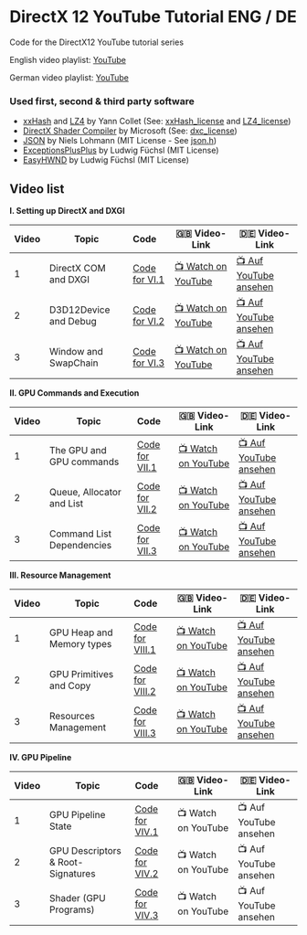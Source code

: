 # DirectX 12 YouTube Tutorial ENG / DE
Code for the DirectX12 YouTube tutorial series

English video playlist: [YouTube](https://youtube.com/playlist?list=PL-m4pn2uJvXGgLezWF3tKWc4Frzc8PzvW)

German video playlist: [YouTube](https://youtube.com/playlist?list=PL-m4pn2uJvXFiuAfZy0r9mItWtVfNl5gw)

### Used first, second & third party software

- [xxHash](https://github.com/Cyan4973/xxHash) and [LZ4](https://github.com/lz4/lz4) by Yann Collet (See: [xxHash_license](https://github.com/Ohjurot/DX12-YT/blob/main/xxHash_LICENSE) and [LZ4_license](https://github.com/Ohjurot/DX12-YT/blob/main/lz4_LICENSE))
- [DirectX Shader Compiler](https://github.com/microsoft/DirectXShaderCompiler) by Microsoft (See: [dxc_license](https://github.com/Ohjurot/DX12-YT/blob/main/dxc_LICENSE))
- [JSON](https://github.com/nlohmann/json) by Niels Lohmann (MIT License - See [json.h](https://github.com/Ohjurot/DX12-YT/blob/main/src/vendor/json/json.h))
- [ExceptionsPlusPlus](https://github.com/Ohjurot/ExceptionsPlusPlus) by Ludwig Füchsl (MIT License)
- [EasyHWND](https://github.com/Ohjurot/EasyHWND) by Ludwig Füchsl (MIT License)

## Video list

**I. Setting up DirectX and DXGI** 

| Video | Topic                 | Code                                                         | :gb: Video-Link                                       | :de: Video-Link                                          |
| ----- | --------------------- | :----------------------------------------------------------- | ----------------------------------------------------- | -------------------------------------------------------- |
| 1     | DirectX COM and DXGI  | [Code for VI.1](https://github.com/Ohjurot/DX12-YT/releases/tag/VI.1) | [:tv: Watch on YouTube​](https://youtu.be/3NTnolWuZxI) | [:tv: Auf YouTube ansehen](https://youtu.be/LOoL9U1Z9ug) |
| 2     | D3D12Device and Debug | [Code for VI.2](https://github.com/Ohjurot/DX12-YT/releases/tag/VI.2) | [:tv: Watch on YouTube](https://youtu.be/yE6zmH5UJYc) | [:tv: Auf YouTube ansehen](https://youtu.be/q62eQqgqQnI) |
| 3     | Window and SwapChain  | [Code for VI.3](https://github.com/Ohjurot/DX12-YT/releases/tag/VI.3) | [:tv: Watch on YouTube](https://youtu.be/R3IF-t11QkM) | [:tv: Auf YouTube ansehen](https://youtu.be/wCD-N7SIYyg) |

**II. GPU Commands and Execution**

| Video | Topic                     | Code                                                         | :gb: Video-Link                                       | :de: Video-Link                                          |
| ----- | ------------------------- | :----------------------------------------------------------- | ----------------------------------------------------- | -------------------------------------------------------- |
| 1     | The GPU and GPU commands  | [Code for VII.1](https://github.com/Ohjurot/DX12-YT/releases/tag/VII.1) | [:tv: Watch on YouTube](https://youtu.be/k7tPjz2cyLQ) | [:tv: Auf YouTube ansehen](https://youtu.be/CHnNqPvUoLs) |
| 2     | Queue, Allocator and List | [Code for VII.2](https://github.com/Ohjurot/DX12-YT/releases/tag/VII.2_ii) | [:tv: Watch on YouTube](https://youtu.be/Ahoc0F0p-o0) | [:tv: Auf YouTube ansehen](https://youtu.be/Tekce8OeO6M) |
| 3     | Command List Dependencies | [Code for VII.3](https://github.com/Ohjurot/DX12-YT/releases/tag/VII.3) | [:tv: Watch on YouTube](https://youtu.be/KvuArtOtmiw) | [:tv: Auf YouTube ansehen](https://youtu.be/Tekce8OeO6M) |

**III. Resource Management**

| Video | Topic                     | Code                                                         | :gb: Video-Link                                       | :de: Video-Link                                          |
| ----- | ------------------------- | :----------------------------------------------------------- | ----------------------------------------------------- | -------------------------------------------------------- |
| 1     | GPU Heap and Memory types | [Code for VIII.1](https://github.com/Ohjurot/DX12-YT/releases/tag/VIII.1) | [:tv: Watch on YouTube](https://youtu.be/JFbuDYo0I5I) | [:tv: Auf YouTube ansehen](https://youtu.be/Y7XZSqKtK5w) |
| 2     | GPU Primitives and Copy   | [Code for VIII.2](https://github.com/Ohjurot/DX12-YT/releases/tag/VIII.2) | [:tv: Watch on YouTube](https://youtu.be/WUX9d0ni8YA) | [:tv: Auf YouTube ansehen](https://youtu.be/2liVyBIPBpE) |
| 3     | Resources Management      | [Code for VIII.3](https://github.com/Ohjurot/DX12-YT/releases/tag/VIII.3) | [:tv: Watch on YouTube](https://youtu.be/f2jiw7jMUkA) | [:tv: Auf YouTube ansehen](https://youtu.be/6Nkm_YgwyfY) |

**IV. GPU Pipeline**

| Video | Topic                             | Code                                                         | :gb: Video-Link       | :de: Video-Link          |
| ----- | --------------------------------- | :----------------------------------------------------------- | --------------------- | ------------------------ |
| 1     | GPU Pipeline State                | [Code for VIV.1](https://github.com/Ohjurot/DX12-YT/releases/tag/VIV.1) | :tv: Watch on YouTube | :tv: Auf YouTube ansehen |
| 2     | GPU Descriptors & Root-Signatures | [Code for VIV.2](https://github.com/Ohjurot/DX12-YT/releases/tag/VIV.2) | :tv: Watch on YouTube | :tv: Auf YouTube ansehen |
| 3     | Shader (GPU Programs)             | [Code for VIV.3](https://github.com/Ohjurot/DX12-YT/releases/tag/VIV.3) | :tv: Watch on YouTube | :tv: Auf YouTube ansehen |

